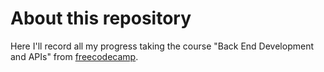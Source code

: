 # About this repository
Here I'll record all my progress taking the course "Back End Development and APIs" from [freecodecamp](https://www.freecodecamp.org).